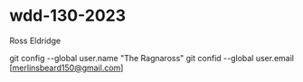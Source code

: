# wdd-130-2023

Ross Eldridge

git config --global user.name "The Ragnaross"
git confid --global user.email [merlinsbeard150@gmail.com]
